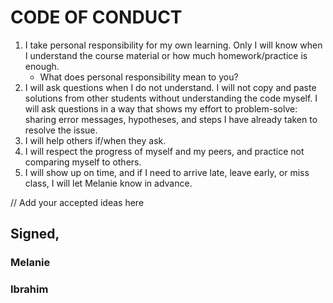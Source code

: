 # CODE OF CONDUCT

1. I take personal responsibility for my own learning. Only I will know when I understand the course material or how much homework/practice is enough. 
	- What does personal responsibility mean to you? 
2. I will ask questions when I do not understand. I will not copy and paste solutions from other students without understanding the code myself. I will ask questions in a way that shows my effort to problem-solve: sharing error messages, hypotheses, and steps I have already taken to resolve the issue. 
3. I will help others if/when they ask.
4. I will respect the progress of myself and my peers, and practice not comparing myself to others.
5. I will show up on time, and if I need to arrive late, leave early, or miss class, I will let Melanie know in advance.

// Add your accepted ideas here 

## Signed,
### Melanie
### Ibrahim
